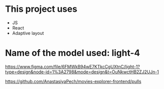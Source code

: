 # This project uses

* JS
* React
* Adaptive layout

# Name of the model used: light-4
https://www.figma.com/file/6FMWkB94wE7KTkcCgUXtnC/light-1?type=design&node-id=1%3A2798&mode=design&t=OuNkwctHB2ZJ2UJn-1

https://github.com/AnastasiyaPech/movies-explorer-frontend/pulls

